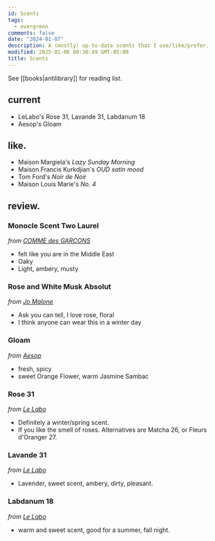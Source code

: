 ```yaml
---
id: Scents
tags:
  - evergreen
comments: false
date: "2024-01-07"
description: A (mostly) up-to-date scents that I use/like/prefer.
modified: 2025-01-06 00:30:49 GMT-05:00
title: Scents
---
```


See [[books|antilibrary]] for reading list.

## current

- LeLabo's Rose 31, Lavande 31, Labdanum 18
- Aesop's Gloam

## like.

- Maison Margiela's _Lazy Sunday Morning_
- Maison Francis Kurkdjian's _OUD satin mood_
- Tom Ford's _Noir de Noir_
- Maison Louis Marie's _No. 4_

## review.

### Monocle Scent Two Laurel

_from [COMME des GARCONS](https://comme-des-garcons-parfum.com/products/monocle-scent-two-laurel)_

- felt like you are in the Middle East
- Oaky
- Light, ambery, musty

### Rose and White Musk Absolut

_from [Jo Malone](https://www.jomalone.ca/product/25946/58474/colognes/rose-white-musk-absolu?size=100ml)_

- Ask you can tell, I love rose, floral
- I think anyone can wear this in a winter day

### Gloam

_from [Aesop](https://www.aesop.com/ca/en/p/fragrance/floral/gloam-eau-de-parfum/)_

- fresh, spicy
- sweet Orange Flower, warm Jasmine Sambac

### Rose 31

_from [Le Labo](https://www.lelabofragrances.ca/rose-31.html?bypass=true&region=CA&locale=EN&gad_source=1)_

- Definitely a winter/spring scent.
- If you like the smell of roses. Alternatives are Matcha 26, or Fleurs d'Oranger 27.

### Lavande 31

_from [Le Labo](https://www.lelabofragrances.ca/lavande-31-eau-de-parfum.html?size=50ml)_

- Lavender, sweet scent, ambery, dirty, pleasant.

### Labdanum 18

_from [Le Labo](https://www.lelabofragrances.ca/labdanum-18.html?bypass=true&region=CA&locale=EN&gad_source=1)_

- warm and sweet scent, good for a summer, fall night.
